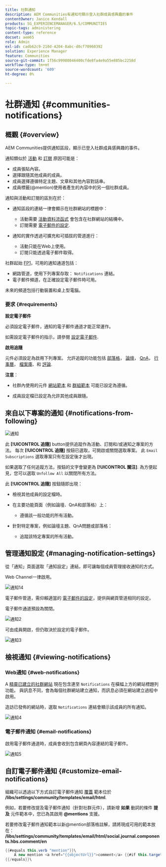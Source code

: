 ```yaml
---
title: 社群通知
description: AEM Communities有通知可顯示登入社群成員感興趣的事件
contentOwner: Janice Kendall
products: SG_EXPERIENCEMANAGER/6.5/COMMUNITIES
topic-tags: administering
content-type: reference
docset: aem65
role: Admin
exl-id: cadb62c9-210d-4204-8abc-d0cf70960392
solution: Experience Manager
feature: Communities
source-git-commit: 1f56c99980846400cfde8fa4e9a55e885bc2258d
workflow-type: tm+mt
source-wordcount: '609'
ht-degree: 0%

---
```


# 社群通知 {#communities-notifications}

## 概觀 {#overview}

AEM Communities提供通知區段，顯示已登入社群成員感興趣的事件。

通知類似於 [活動](/help/communities/essentials-activities.md) 和 [訂閱](/help/communities/subscriptions.md) 原因可能是：

* 成員張貼內容。
* 選擇跟隨其他成員的成員。
* 成員選擇遵循特定主題、文章和其他內容對話串。
* 成員標籤(@mention)使用者產生的內容中的另一個社群成員。

通知與活動和訂閱的區別在於：

* 通知區段的連結一律會顯示在社群網站的標題中：

   * 活動需要 [活動資料流函式](/help/communities/functions.md#activity-stream-function) 會包含在社群網站的結構中。
   * 訂閱需要 [電子郵件的設定](/help/communities/email.md).

* 通知的實作透過可擴充和可插拔的管道進行：

   * 活動只能在Web上使用。
   * 訂閱只能透過電子郵件取得。

社群起始 [FP1](/help/communities/deploy-communities.md#latestfeaturepack)，可用的通知通道包括：

* 網路管道，使用下列專案存取： `Notifications` 連結。
* 電子郵件頻道，在正確設定電子郵件時可用。

未來的頻道包括行動裝置和桌上型電腦。

### 要求 {#requirements}

**設定電子郵件**

必須設定電子郵件，通知的電子郵件通道才能正常運作。

如需設定電子郵件的指示，請參閱 [設定電子郵件](/help/communities/analytics.md).

**啟用追隨**

元件必須設定為啟用下列專案。 允許追蹤的功能包括 [部落格](/help/communities/blog-feature.md)， [論壇](/help/communities/forum.md)， [QnA](/help/communities/working-with-qna.md)， [行事曆](/help/communities/calendar.md)， [檔案庫](/help/communities/file-library.md)、和 [評論](/help/communities/comments.md).

**注意**：

* 社群內使用的元件 [網站範本](/help/communities/sites.md) 和 [群組範本](/help/communities/tools-groups.md) 可能已設定為遵循。

* 成員設定檔已設定為允許其他成員跟隨。

## 來自以下專案的通知 {#notifications-from-following}

![通知](assets/notifications.png)

此 **[!UICONTROL 追隨]** button提供追蹤作為活動、訂閱和/或通知之專案的方法。 每次 **[!UICONTROL 追隨]** 按鈕已選取，可開啟或關閉選取專案。 此 `Email Subscriptions` 選取專案只有在設定後才出現。

如果選取了任何追蹤方法，按鈕的文字會變更為 **[!UICONTROL 關注]**. 為方便起見，您可以選取 `Unfollow All` 以關閉所有方法。

此 **[!UICONTROL 追隨]** 按鈕隨即出現：

* 檢視其他成員的設定檔時。
* 在主要功能頁面（例如論壇、QnA和部落格）上：

   * 遵循該一般功能的所有活動。

* 針對特定專案，例如論壇主題、QnA問題或部落格：

   * 追蹤該特定專案的所有活動。

## 管理通知設定 {#managing-notification-settings}

從「通知」頁面選取「通知設定」連結，即可讓每個成員管理接收通知的方式。

Web Channel一律啟用。

![通知14](assets/notifications1.png)

電子郵件管道，需仰賴適當的 [電子郵件的設定](/help/communities/email.md)，提供與網頁管道相同的設定。

電子郵件通道預設為關閉。

![通知2](assets/notifications2.png)

可由成員開啟，但仍取決於設定的電子郵件。

![通知3](assets/notifications3.png)

## 檢視通知 {#viewing-notifications}

### Web通知 {#web-notifications}

A [精靈已建立的社群網站](/help/communities/sites-console.md) 現在包含連至 `Notifications` 在橫幅上方的網站標題列功能。 與訊息不同，會為每個社群網站建立通知，而訊息必須在網站建立過程中啟用。

造訪已發佈的網站時，選取 `Notifications` 連結會顯示該成員的所有通知。

![通知4](assets/notifications4.png)

### 電子郵件通知 {#email-notifications}

啟用電子郵件通道時，成員會收到包含網頁內容連結的電子郵件。

![通知5](assets/notifications5.png)

## 自訂電子郵件通知 {#customize-email-notifications}

組織可以透過以下方式自訂電子郵件通知 [覆蓋](/help/communities/client-customize.md#overlays) 範本位於 **/libs/settings/community/templates/email/html**.

例如，若要修改提及電子郵件通知（針對社群元件），請新增 **如果** 動詞的條件 **提及** 元件範本中，您已為其啟用 **@mentions** 支援。

若要修改電子郵件通知範本以新@mention部落格註解，請將現成可用的範本放在： **/libs/settings/community/templates/email/html/social.journal.components.hbs.comment/en**

```java
{{#equals this.verb "mention"}}\
    A new mention <a href="{{objectUrl}}">comment</a> {{#if this.target.properties.[jcr:title]}}to the article "{{{target.displayName}}}" {{/if}}was added by {{{user.name}}} on {{dateUtil this.published format="EEE, d MMM yyyy HH:mm:ss z"}}.\n \
{{/equals}}\
```
